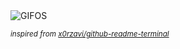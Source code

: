 <div align="justify">
<picture>
    <source media="(prefers-color-scheme: dark)" srcset="https://i.ibb.co/ZShQfqg/output-gif.gif">
    <source media="(prefers-color-scheme: light)" srcset="https://i.ibb.co/ZShQfqg/output-gif.gif">
    <img alt="GIFOS" src="https://i.ibb.co/ZShQfqg/output-gif.gif">
</picture>

<sub><i>inspired from [x0rzavi/github-readme-terminal](https://github.com/x0rzavi/github-readme-terminal)</i></sub>

</div>

<!-- Image deletion URL: https://ibb.co/nBDXwx1/c713cd507a8209d7e5e7899245bfd1b6 -->